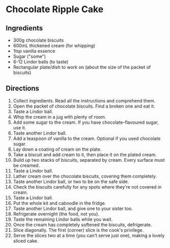 Chocolate Ripple Cake
=====================

Ingredients
-----------

* 300g chocolate biscuits
* 600mL thickened cream (for whipping)
* 1tsp vanilla essence
* Sugar ("some")
* 6-12 Lindor balls (to taste)
* Rectangular plate/dish to work on (about the size of the packet of biscuits)

Directions
----------

1. Collect ingredients. Read all the instructions and comprehend them.
2. Open the packet of chocolate biscuits. Find a broken one and eat it.
3. Taste a Lindor ball.
4. Whip the cream in a jug with plenty of room.
5. Add some sugar to the cream. If you have chocolate-flavoured sugar, use it.
6. Taste another Lindor ball.
7. Add a teaspoon of vanilla to the cream. Optional if you used chocolate sugar.
8. Lay down a coating of cream on the plate.
9. Take a biscuit and add cream to it, then place it on the plated cream.
10. Build up two stacks of biscuits, separated by cream. Every surface must be creamed.
11. Taste a Lindor ball.
12. Lather cream over the chocolate biscuits, covering them completely.
13. Taste another Lindor ball, or two to be on the safe side.
14. Check the biscuits carefully for any spots where they're not covered in cream.
15. Taste a Lindor ball.
16. Put the whole kit and caboodle in the fridge.
17. Taste another Lindor ball, and give one to your sister too.
18. Refrigerate overnight (the food, not you).
19. Taste the remaining Lindor balls while you wait.
20. Once the cream has completely softened the biscuits, defrigerate.
21. Slice diagonally. The first (corner) slice is the cook's privilege.
22. Serve the slices two at a time (you can't serve just one), making a lovely sliced cake.
